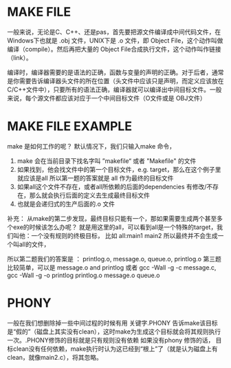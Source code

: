 # MAKE FILE 
一般来说，无论是C、C++、还是pas，首先要把源文件编译成中间代码文件，在Windows下也就是 .obj 文件，UNIX下是 .o 文件，即 Object File，这个动作叫做编译（compile）。然后再把大量的 Object File合成执行文件，这个动作叫作链接（link）。

编译时，编译器需要的是语法的正确，函数与变量的声明的正确。对于后者，通常是你需要告诉编译器头文件的所在位置（头文件中应该只是声明，而定义应该放在C/C++文件中），只要所有的语法正确，编译器就可以编译出中间目标文件。一般来说，每个源文件都应该对应于一个中间目标文件（O文件或是 OBJ文件）

# MAKE FILE EXAMPLE

make 是如何工作的呢？ 
默认情况下，我们只输入make 命令，
1. make 会在当前目录下找名字叫 ”makefile“ 或者 "Makefile" 的文件
2. 如果找到，他会找文件中的第一个目标文件，e.g. target，那么在这个例子里就应该是all 所以第一题的答案就是 all 作为最终的目标文件
3. 如果all这个文件不存在，或者all所依赖的后面的dependencies 有修改/不存在，那么就会执行后面的定义去生成最终目标文件
4. 也就是会递归式的生产后面的.o 文件

补充： 从make的第二步发现，最终目标只能有一个，那如果需要生成两个甚至多个exe的时候该怎么办呢？
就是用这里的all，可以看到all是一个特殊的target，我们叫他：一个没有规则的终极目标， 比如
all:main1 main2
所以最终并不会生成一个叫all的文件，

所以第二题我们的答案是 ： printlog.o, message.o, queue.o, printlog.o 
第三题比较简单，可以是 message.o and printlog 
或者
gcc -Wall -g -c message.c, 
gcc -Wall -g -o printlog printlog.o message.o queue.o

# PHONY
一般在我们想删除掉一些中间过程的时候有用
关键字.PHONY 告诉make该目标是“假的”（磁盘上其实没有clean），这时make为生成这个目标就会将其规则执行一次。.PHONY修饰的目标就是只有规则没有依赖
如果没有phony 修饰的话， 目标clean没有任何依赖，make执行时认为这已经到“根上”了（就是认为磁盘上有clean，就像main2.c），将其忽略。



